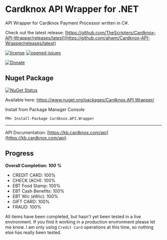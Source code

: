 # Cardknox API Wrapper for .NET

API Wrapper for Cardknox Payment Processor written in C#.

Check out the latest release: [https://github.com/TheScripters/Cardknox-API-Wrapper/releases/latest](https://github.com/ahwm/Cardknox-API-Wrapper/releases/latest)

[![license](https://img.shields.io/github/license/mashape/apistatus.svg)](https://github.com/TheScripters/Cardknox-API-Wrapper/blob/master/LICENSE)
[![opened issues](https://img.shields.io/github/issues-raw/badges/shields/website.svg)](https://github.com/TheScripters/Cardknox-API-Wrapper/issues)

[![Donate](https://www.paypalobjects.com/en_US/i/btn/btn_donate_SM.gif)](https://www.paypal.com/cgi-bin/webscr?cmd=_s-xclick&hosted_button_id=FLVEHRFSLFYXC&source=url)

## Nuget Package

[![NuGet Status](https://buildstats.info/nuget/Cardknox.API.Wrapper?includePreReleases=true)](https://www.nuget.org/packages/Cardknox.API.Wrapper/)

Available here: https://www.nuget.org/packages/Cardknox.API.Wrapper/

Install from Package Manager Console

```
PM> Install-Package Cardknox.API.Wrapper
```

---

API Documentation: [https://kb.cardknox.com/api](https://kb.cardknox.com/api)

## Progress

**Overall Completion: *100 %***

* CREDIT CARD: 100%
* CHECK (ACH): 100%
* EBT Food Stamp: 100%
* EBT Cash Benefits: 100%
* EBT Wic (eWic): 100%
* GIFT CARD: 100%
* FRAUD: 100%

All items have been completed, but hasn't yet been tested in a live environment. If you find it working in a production environment please let me know. I am only using `Credit Card` operations at this time, so nothing else has really been tested.
